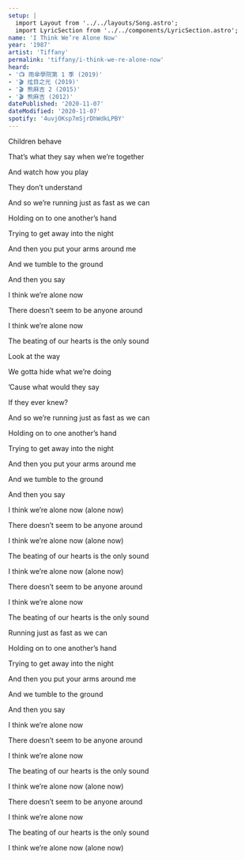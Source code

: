```yaml
---
setup: |
  import Layout from '../../layouts/Song.astro';
  import LyricSection from '../../components/LyricSection.astro';
name: 'I Think We’re Alone Now'
year: '1987'
artist: 'Tiffany'
permalink: 'tiffany/i-think-we-re-alone-now'
heard:
- '📺 雨傘學院第 1 季 (2019)'
- '🎬 炫目之光 (2019)'
- '🎬 熊麻吉 2 (2015)'
- '🎬 熊麻吉 (2012)'
datePublished: '2020-11-07'
dateModified: '2020-11-07'
spotify: '4uvjOKsp7mSjrDhWdkLPBY'
---
```


<LyricSection>

Children behave

That&rsquo;s what they say when we&rsquo;re together

And watch how you play

They don&rsquo;t understand

</LyricSection>

<LyricSection>

And so we&rsquo;re running just as fast as we can

Holding on to one another&rsquo;s hand

Trying to get away into the night

And then you put your arms around me

And we tumble to the ground

And then you say

</LyricSection>

<LyricSection>

I think we&rsquo;re alone now

There doesn&rsquo;t seem to be anyone around

I think we&rsquo;re alone now

The beating of our hearts is the only sound

</LyricSection>

<LyricSection>

Look at the way

We gotta hide what we&rsquo;re doing

&rsquo;Cause what would they say

If they ever knew?

</LyricSection>

<LyricSection>

And so we&rsquo;re running just as fast as we can

Holding on to one another&rsquo;s hand

Trying to get away into the night

And then you put your arms around me

And we tumble to the ground

And then you say

</LyricSection>

<LyricSection>

I think we&rsquo;re alone now (alone now)

There doesn&rsquo;t seem to be anyone around

I think we&rsquo;re alone now (alone now)

The beating of our hearts is the only sound

</LyricSection>

<LyricSection>

I think we&rsquo;re alone now (alone now)

There doesn&rsquo;t seem to be anyone around

I think we&rsquo;re alone now

The beating of our hearts is the only sound

</LyricSection>

<LyricSection>

Running just as fast as we can

Holding on to one another&rsquo;s hand

Trying to get away into the night

And then you put your arms around me

And we tumble to the ground

And then you say

</LyricSection>

<LyricSection>

I think we&rsquo;re alone now

There doesn&rsquo;t seem to be anyone around

I think we&rsquo;re alone now

The beating of our hearts is the only sound

</LyricSection>

<LyricSection>

I think we&rsquo;re alone now (alone now)

There doesn&rsquo;t seem to be anyone around

I think we&rsquo;re alone now

The beating of our hearts is the only sound

</LyricSection>

<LyricSection>

I think we&rsquo;re alone now (alone now)

</LyricSection>
